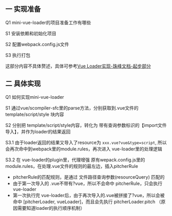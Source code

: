 
## 一 实现准备

Q1 mini-vue-loader的项目准备工作有哪些

S1 安装依赖和初始化项目

S2 配置webpack.config.js文件

S3 执行打包

这部分内容不具体赘述，具体可参考[Vue Loader实现-珠峰文档-起步部分](http://www.zhufengpeixun.com/strong/html/156.vue-loader.html)



## 二 具体实现


Q1 如何实现mini-vue-loader



S1 通过vue/scompiler-sfc里的parse方法，分别获取到.vue文件的 template/script/style 块内容

S2 分别把 template/script/style内容，转化为 带有查询参数标识的【import文件导入】，并作为loader的结果返回

S3.1 由于loader返回的结果又导入了resource为 `xxx.vue?vue&type=script`, 所以会再次命中到webpack里的module.rules，再次进入 vue-loader里的处理逻辑

S3.2 在 vue-loader的plugin里，代理增强 原有wepack.config.js里的module.rules，在处理.vue文件的规则的最左边，插入pitcherRule
  - pitcherRule的匹配规则，是通过 文件路径查询参数(resourceQuery) 匹配的
  - 由于第一次导入的 .vue不带有?vue，所以不会命中 pitcherRule，只会执行 vue-loader
  - 第一次执行完 vue-loader后，由于再次导入的.vue被拼接了?vue，所以会被命中 [pitcherLoader, vueLoader]，而且会先执行 pitcherLoader.pitch （原因需要知道loader的执行顺序机制）


 





















